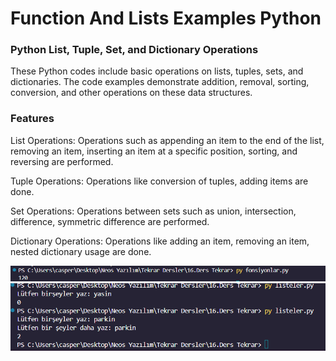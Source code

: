 <h1>Function And Lists Examples Python</h1>
<h3>Python List, Tuple, Set, and Dictionary Operations</h3>
<p>These Python codes include basic operations on lists, tuples, sets, and dictionaries. The code examples demonstrate addition, removal, sorting, conversion, and other operations on these data structures.</p>

<h3>Features</h3>
<p>List Operations: Operations such as appending an item to the end of the list, removing an item, inserting an item at a specific position, sorting, and reversing are performed.</p>

<p>Tuple Operations: Operations like conversion of tuples, adding items are done.</p>

<p>Set Operations: Operations between sets such as union, intersection, difference, symmetric difference are performed.
</p>
<p>Dictionary Operations: Operations like adding an item, removing an item, nested dictionary usage are done.</p>
<img src="SS1.png">
<img src="SS2.png">
